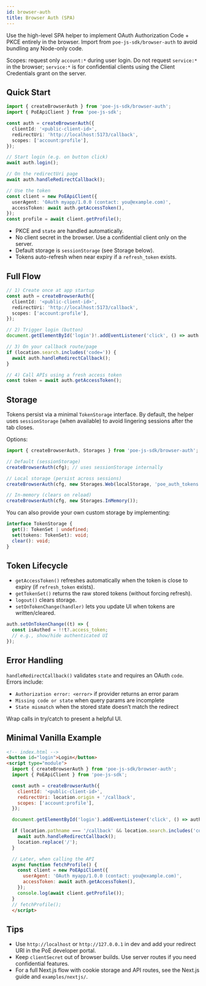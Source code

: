 ```yaml
---
id: browser-auth
title: Browser Auth (SPA)
---
```


Use the high-level SPA helper to implement OAuth Authorization Code + PKCE entirely in the browser. Import from `poe-js-sdk/browser-auth` to avoid bundling any Node-only code.

Scopes: request only `account:*` during user login. Do not request `service:*` in the browser; `service:*` is for confidential clients using the Client Credentials grant on the server.

## Quick Start

```ts
import { createBrowserAuth } from 'poe-js-sdk/browser-auth';
import { PoEApiClient } from 'poe-js-sdk';

const auth = createBrowserAuth({
  clientId: '<public-client-id>',
  redirectUri: 'http://localhost:5173/callback',
  scopes: ['account:profile'],
});

// Start login (e.g. on button click)
await auth.login();

// On the redirectUri page
await auth.handleRedirectCallback();

// Use the token
const client = new PoEApiClient({
  userAgent: 'OAuth myapp/1.0.0 (contact: you@example.com)',
  accessToken: await auth.getAccessToken(),
});
const profile = await client.getProfile();
```

- PKCE and `state` are handled automatically.
- No client secret in the browser. Use a confidential client only on the server.
- Default storage is `sessionStorage` (see Storage below).
- Tokens auto-refresh when near expiry if a `refresh_token` exists.

## Full Flow

```ts
// 1) Create once at app startup
const auth = createBrowserAuth({
  clientId: '<public-client-id>',
  redirectUri: 'http://localhost:5173/callback',
  scopes: ['account:profile'],
});

// 2) Trigger login (button)
document.getElementById('login')!.addEventListener('click', () => auth.login());

// 3) On your callback route/page
if (location.search.includes('code=')) {
  await auth.handleRedirectCallback();
}

// 4) Call APIs using a fresh access token
const token = await auth.getAccessToken();
```

## Storage

Tokens persist via a minimal `TokenStorage` interface. By default, the helper uses `sessionStorage` (when available) to avoid lingering sessions after the tab closes.

Options:

```ts
import { createBrowserAuth, Storages } from 'poe-js-sdk/browser-auth';

// Default (sessionStorage)
createBrowserAuth(cfg); // uses sessionStorage internally

// Local storage (persist across sessions)
createBrowserAuth(cfg, new Storages.Web(localStorage, 'poe_auth_tokens'));

// In-memory (clears on reload)
createBrowserAuth(cfg, new Storages.InMemory());
```

You can also provide your own custom storage by implementing:

```ts
interface TokenStorage {
  get(): TokenSet | undefined;
  set(tokens: TokenSet): void;
  clear(): void;
}
```

## Token Lifecycle

- `getAccessToken()` refreshes automatically when the token is close to expiry (if `refresh_token` exists).
- `getTokenSet()` returns the raw stored tokens (without forcing refresh).
- `logout()` clears storage.
- `setOnTokenChange(handler)` lets you update UI when tokens are written/cleared.

```ts
auth.setOnTokenChange((t) => {
  const isAuthed = !!t?.access_token;
  // e.g., show/hide authenticated UI
});
```

## Error Handling

`handleRedirectCallback()` validates `state` and requires an OAuth `code`. Errors include:

- `Authorization error: <error>` if provider returns an error param
- `Missing code or state` when query params are incomplete
- `State mismatch` when the stored state doesn’t match the redirect

Wrap calls in try/catch to present a helpful UI.

## Minimal Vanilla Example

```html
<!-- index.html -->
<button id="login">Login</button>
<script type="module">
  import { createBrowserAuth } from 'poe-js-sdk/browser-auth';
  import { PoEApiClient } from 'poe-js-sdk';

  const auth = createBrowserAuth({
    clientId: '<public-client-id>',
    redirectUri: location.origin + '/callback',
    scopes: ['account:profile'],
  });

  document.getElementById('login').addEventListener('click', () => auth.login());

  if (location.pathname === '/callback' && location.search.includes('code=')) {
    await auth.handleRedirectCallback();
    location.replace('/');
  }

  // Later, when calling the API
  async function fetchProfile() {
    const client = new PoEApiClient({
      userAgent: 'OAuth myapp/1.0.0 (contact: you@example.com)',
      accessToken: await auth.getAccessToken(),
    });
    console.log(await client.getProfile());
  }
  // fetchProfile();
  </script>
```

## Tips

- Use `http://localhost` or `http://127.0.0.1` in dev and add your redirect URI in the PoE developer portal.
- Keep `clientSecret` out of browser builds. Use server routes if you need confidential features.
- For a full Next.js flow with cookie storage and API routes, see the Next.js guide and `examples/nextjs/`.
